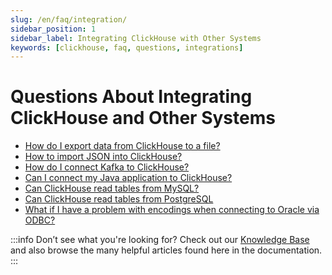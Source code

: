 ```yaml
---
slug: /en/faq/integration/
sidebar_position: 1
sidebar_label: Integrating ClickHouse with Other Systems
keywords: [clickhouse, faq, questions, integrations]
---
```


# Questions About Integrating ClickHouse and Other Systems

-   [How do I export data from ClickHouse to a file?](/docs/en/faq/integration/file-export.md)
-   [How to import JSON into ClickHouse?](/docs/en/integrations/data-ingestion/data-formats/json.md)
-   [How do I connect Kafka to ClickHouse?](/docs/en/integrations/data-ingestion/kafka/index.md)
-   [Can I connect my Java application to ClickHouse?](/docs/en/integrations/data-ingestion/dbms/jdbc-with-clickhouse.md)
-   [Can ClickHouse read tables from MySQL?](/docs/en/integrations/data-ingestion/dbms/mysql/index.md)
-   [Can ClickHouse read tables from PostgreSQL](/docs/en/integrations/data-ingestion/dbms/postgresql/index.md)
-   [What if I have a problem with encodings when connecting to Oracle via ODBC?](/docs/en/faq/integration/oracle-odbc.md)

:::info Don’t see what you're looking for?
Check out our [Knowledge Base](/knowledgebase/) and also browse the many helpful articles found here in the documentation.
:::

